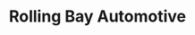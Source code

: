 ---
title: "Rolling Bay Automotive"
url: /bainbridge-island/rolling-bay-automotive/
shop: Autowerkstatt
---